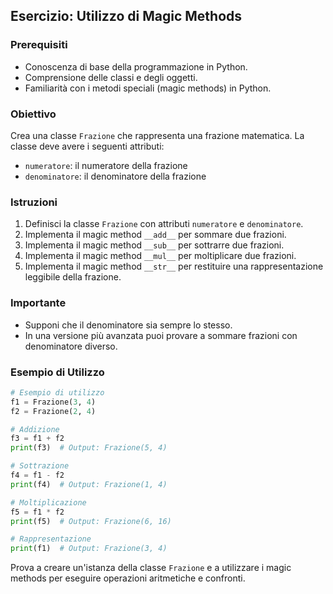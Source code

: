 ## Esercizio: Utilizzo di Magic Methods

### Prerequisiti

- Conoscenza di base della programmazione in Python.
- Comprensione delle classi e degli oggetti.
- Familiarità con i metodi speciali (magic methods) in Python.

### Obiettivo

Crea una classe `Frazione` che rappresenta una frazione matematica. La classe deve avere i seguenti attributi:

- `numeratore`: il numeratore della frazione
- `denominatore`: il denominatore della frazione

### Istruzioni

1. Definisci la classe `Frazione` con attributi `numeratore` e `denominatore`.
2. Implementa il magic method `__add__` per sommare due frazioni.
3. Implementa il magic method `__sub__` per sottrarre due frazioni.
4. Implementa il magic method `__mul__` per moltiplicare due frazioni.
5. Implementa il magic method `__str__` per restituire una rappresentazione leggibile della frazione.

### Importante

- Supponi che il denominatore sia sempre lo stesso.
- In una versione più avanzata puoi provare a sommare frazioni con denominatore diverso.

### Esempio di Utilizzo

```python
# Esempio di utilizzo
f1 = Frazione(3, 4)
f2 = Frazione(2, 4)

# Addizione
f3 = f1 + f2
print(f3)  # Output: Frazione(5, 4)

# Sottrazione
f4 = f1 - f2
print(f4)  # Output: Frazione(1, 4)

# Moltiplicazione
f5 = f1 * f2
print(f5)  # Output: Frazione(6, 16)

# Rappresentazione
print(f1)  # Output: Frazione(3, 4)
```

Prova a creare un'istanza della classe `Frazione` e a utilizzare i magic methods per eseguire operazioni aritmetiche e confronti.
